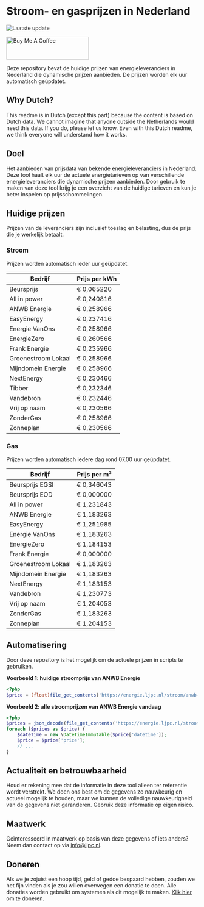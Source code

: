 # Stroom- en gasprijzen in Nederland

![Laatste update](https://img.shields.io/badge/laatste%20update-2024--05--25%2017%3A00%20CET-brightgreen)

<a href="https://www.buymeacoffee.com/Lars-" target="_blank"><img src="https://cdn.buymeacoffee.com/buttons/v2/default-orange.png" alt="Buy Me A Coffee" height="60" style="height: 60px !important;width: 217px !important;" ></a>

Deze repository bevat de huidige prijzen van energieleveranciers in Nederland die dynamische prijzen aanbieden. De prijzen worden elk uur automatisch geüpdatet.

## Why Dutch?

This readme is in Dutch (except this part) because the content is based on Dutch data. We cannot imagine that anyone outside the Netherlands would need this data. If you do, please let us know. Even with this Dutch readme, we think
everyone will understand how it works.

## Doel

Het aanbieden van prijsdata van bekende energieleveranciers in Nederland. Deze tool haalt elk uur de actuele energietarieven op van verschillende energieleveranciers die dynamische prijzen aanbieden. Door gebruik te maken van deze tool
krijg je een overzicht van de huidige tarieven en kun je beter inspelen op prijsschommelingen.

## Huidige prijzen

Prijzen van de leveranciers zijn inclusief toeslag en belasting, dus de prijs die je werkelijk betaalt.

### Stroom

Prijzen worden automatisch ieder uur geüpdatet.

 Bedrijf | Prijs per kWh 
---------|---------------
Beursprijs | € 0,065220
All in power | € 0,240816
ANWB Energie | € 0,258966
EasyEnergy | € 0,237416
Energie VanOns | € 0,258966
EnergieZero | € 0,260566
Frank Energie | € 0,235966
Groenestroom Lokaal | € 0,258966
Mijndomein Energie | € 0,258966
NextEnergy | € 0,230466
Tibber | € 0,232346
Vandebron | € 0,232446
Vrij op naam | € 0,230566
ZonderGas | € 0,258966
Zonneplan | € 0,230566


### Gas

Prijzen worden automatisch iedere dag rond 07.00 uur geüpdatet.

 Bedrijf | Prijs per m³ 
---------|--------------
Beursprijs EGSI | € 0,346043
Beursprijs EOD | € 0,000000
All in power | € 1,231843
ANWB Energie | € 1,183263
EasyEnergy | € 1,251985
Energie VanOns | € 1,183263
EnergieZero | € 1,184153
Frank Energie | € 0,000000
Groenestroom Lokaal | € 1,183263
Mijndomein Energie | € 1,183263
NextEnergy | € 1,183153
Vandebron | € 1,230773
Vrij op naam | € 1,204053
ZonderGas | € 1,183263
Zonneplan | € 1,204153


## Automatisering

Door deze repository is het mogelijk om de actuele prijzen in scripts te gebruiken.

**Voorbeeld 1: huidige stroomprijs van ANWB Energie**

```php
<?php
$price = (float)file_get_contents('https://energie.ljpc.nl/stroom/anwb-energie-nu.txt');

```

**Voorbeeld 2: alle stroomprijzen van ANWB Energie vandaag**

```php
<?php
$prices = json_decode(file_get_contents('https://energie.ljpc.nl/stroom/all-in-power-vandaag.json'),true);
foreach ($prices as $price) {
    $dateTime = new \DateTimeImmutable($price['datetime']);
    $price = $price['price'];
    // ...
}
```

## Actualiteit en betrouwbaarheid

Houd er rekening mee dat de informatie in deze tool alleen ter referentie wordt verstrekt. We doen ons best om de gegevens zo nauwkeurig en actueel mogelijk te houden, maar we kunnen de volledige nauwkeurigheid van de gegevens niet
garanderen. Gebruik deze informatie op eigen risico.

## Maatwerk

Geïnteresseerd in maatwerk op basis van deze gegevens of iets anders? Neem dan contact op
via [info@ljpc.nl](mailto:info@ljpc.nl?subject=Energie%20prijzen).

## Doneren

Als we je zojuist een hoop tijd, geld of gedoe bespaard hebben, zouden we het fijn vinden als je zou willen overwegen een
donatie te doen. Alle donaties worden gebruikt om systemen als dit mogelijk te
maken. [Klik hier](https://www.buymeacoffee.com/Lars-) om te doneren.
